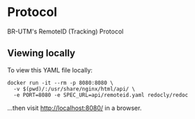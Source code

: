 # Protocol
BR-UTM's RemoteID (Tracking) Protocol

## Viewing locally
To view this YAML file locally:

```shell script
docker run -it --rm -p 8080:8080 \
  -v $(pwd)/:/usr/share/nginx/html/api/ \
  -e PORT=8080 -e SPEC_URL=api/remoteid.yaml redocly/redoc
```

...then visit [http://localhost:8080/](http://localhost:8080/) in a browser.

